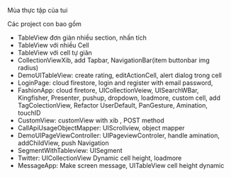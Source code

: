  Mùa thực tập của tui

Các project con bao gồm
- TableView đơn giản nhiều section, nhấn tích
- TableView với nhiều Cell
- TableView với cell tự giãn
- CollectionViewXib, add Tapbar, NavigationBar(item buttonbar img radius) 
- DemoUITableView: create rating, editActionCell, alert dialog trong cell
- LoginPage: cloud firestore, login and register with email password,
- FashionApp: cloud firetore, UICollectionVeiew, UISearchWBar, Kingfisher, Presenter, pushup, dropdown, loadmore, custom cell, add TagColectionView, Refactor UserDefault, PanGesture, Amination, touchID
- CustomView: customView with xib , POST method
- CallApiUsageObjectMapper: UIScrollview, object mapper
- DemoUIPageViewController: UIPageviewControler, handle amination, addChildView, push Navigation
- SegmentWithTableview: UISegment
- Twitter: UICollectionView Dynamic cell height, loadmore
- MessageApp: Make screen message, UITableView cell height dynamic

